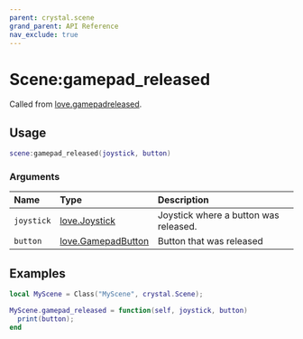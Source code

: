 ```yaml
---
parent: crystal.scene
grand_parent: API Reference
nav_exclude: true
---
```


# Scene:gamepad_released

Called from [love.gamepadreleased](https://love2d.org/wiki/love.gamepadreleased).

## Usage

```lua
scene:gamepad_released(joystick, button)
```

### Arguments

| Name       | Type                                                        | Description                           |
| :--------- | :---------------------------------------------------------- | :------------------------------------ |
| `joystick` | [love.Joystick](https://love2d.org/wiki/Joystick)           | Joystick where a button was released. |
| `button`   | [love.GamepadButton](https://love2d.org/wiki/GamepadButton) | Button that was released              |

## Examples

```lua
local MyScene = Class("MyScene", crystal.Scene);

MyScene.gamepad_released = function(self, joystick, button)
  print(button);
end
```
